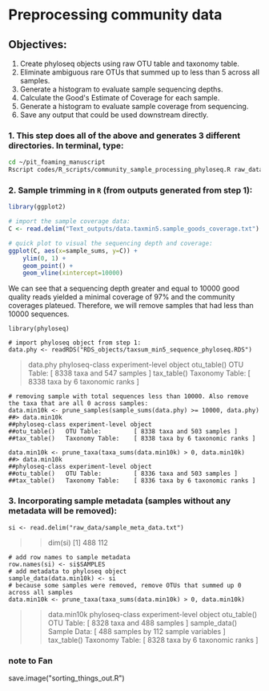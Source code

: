 # Preprocessing community data
 
## Objectives:  
1. Create phyloseq objects using raw OTU table and taxonomy table.   
2. Eliminate ambiguous rare OTUs that summed up to less than 5 across all samples.  
3. Generate a histogram to evaluate sample sequencing depths.   
4. Calculate the Good's Estimate of Coverage for each sample. 
5. Generate a histogram to evaluate sample coverage from sequencing.   
6. Save any output that could be used downstream directly.  

### 1. This step does all of the above and generates 3 different directories. In terminal, type:   
```bash
cd ~/pit_foaming_manuscript  
Rscript codes/R_scripts/community_sample_processing_phyloseq.R raw_data/otu_table.txt raw_data/taxa_table.txt
```

### 2. Sample trimming in `R` (from outputs generated from step 1):  
```R
library(ggplot2)

# import the sample coverage data:
C <- read.delim("Text_outputs/data.taxmin5.sample_goods_coverage.txt")

# quick plot to visual the sequencing depth and coverage:
ggplot(C, aes(x=sample_sums, y=C)) +
	ylim(0, 1) +
	geom_point() +
	geom_vline(xintercept=10000)
```

We can see that a sequencing depth greater and equal to 10000 good quality reads yielded a minimal coverage of 97% and the community coverages plateued. Therefore, we will remove samples that had less than 10000 sequences.    

```   
library(phyloseq) 

# import phyloseq object from step 1:  
data.phy <- readRDS("RDS_objects/taxsum_min5_sequence_phyloseq.RDS")
```

>>>
> data.phy
phyloseq-class experiment-level object
otu_table()   OTU Table:         [ 8338 taxa and 547 samples ]
tax_table()   Taxonomy Table:    [ 8338 taxa by 6 taxonomic ranks ]
>>>

``` 
# removing sample with total sequences less than 10000. Also remove the taxa that are all 0 across samples:   
data.min10k <- prune_samples(sample_sums(data.phy) >= 10000, data.phy)
##> data.min10k
##phyloseq-class experiment-level object
##otu_table()   OTU Table:         [ 8338 taxa and 503 samples ]
##tax_table()   Taxonomy Table:    [ 8338 taxa by 6 taxonomic ranks ]

data.min10k <- prune_taxa(taxa_sums(data.min10k) > 0, data.min10k)
##> data.min10k
##phyloseq-class experiment-level object
##otu_table()   OTU Table:         [ 8336 taxa and 503 samples ]
##tax_table()   Taxonomy Table:    [ 8336 taxa by 6 taxonomic ranks ]
```

### 3. Incorporating sample metadata (samples without any metadata will be removed):    
```
si <- read.delim("raw_data/sample_meta_data.txt")
```

> > dim(si)
>[1] 488 112

```
# add row names to sample metadata
row.names(si) <- si$SAMPLES
# add metadata to phyloseq object
sample_data(data.min10k) <- si
# because some samples were removed, remove OTUs that summed up 0 across all samples
data.min10k <- prune_taxa(taxa_sums(data.min10k) > 0, data.min10k)
```

> > data.min10k
> phyloseq-class experiment-level object
> otu_table()   OTU Table:         [ 8328 taxa and 488 samples ]
> sample_data() Sample Data:       [ 488 samples by 112 sample variables ]
> tax_table()   Taxonomy Table:    [ 8328 taxa by 6 taxonomic ranks ]


### note to Fan ###
save.image("sorting_things_out.R")

